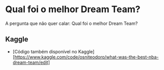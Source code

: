 <h1 class="code-line" data-line-start=0 data-line-end=1 ><a id="USA Men's Basketball Dream Teams"></a>Qual foi o melhor Dream Team?</h1>
<p class="has-line-data" data-line-start="16" data-line-end="17">A pergunta que não quer calar: Qual foi o melhor Dream Team?</p>
</blockquote>
<h2 class="code-line" data-line-start=19 data-line-end=20 ><a id="Kaggle"></a>Kaggle</h2>
<ul>
<li class="has-line-data" data-line-start="26" data-line-end="28">
<p class="has-line-data" data-line-start="26" data-line-end="28">[Código também disponível no Kaggle]<br>
<a href="https://www.kaggle.com/code/osniteodoro/what-was-the-best-nba-dream-team/edit">[https://www.kaggle.com/code/osniteodoro/what-was-the-best-nba-dream-team/edit]</a></p>
</li>
  </ul>
